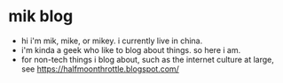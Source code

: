 # mik blog
- hi i'm mik, mike, or mikey. i currently live in china. 
- i'm kinda a geek who like to blog about things. so here i am. 
- for non-tech things i blog about, such as the internet culture at large, see https://halfmoonthrottle.blogspot.com/
